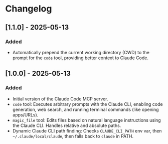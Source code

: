 # Changelog

## [1.1.0] - 2025-05-13

### Added
- Automatically prepend the current working directory (CWD) to the prompt for the `code` tool, providing better context to Claude Code.

## [1.0.0] - 2025-05-13

### Added
- Initial version of the Claude Code MCP server.
- `code` tool: Executes arbitrary prompts with the Claude CLI, enabling code generation, web search, and running terminal commands (like opening apps/URLs).
- `magic_file` tool: Edits files based on natural language instructions using the Claude CLI. Handles relative and absolute paths.
- Dynamic Claude CLI path finding: Checks `CLAUDE_CLI_PATH` env var, then `~/.claude/local/claude`, then falls back to `claude` in PATH.